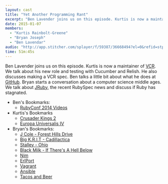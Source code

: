 ```yaml
---
layout: cast
title: "Yet Another Programming Rant"
excerpt: "Ben Lavender joins us on this episode. Kurtis is now a maintainer of VCR. Bryan starts a conversation about a computer science middle ages."
date: 2015-01-07
members:
  - "Kurtis Rainbolt-Greene"
  - "Bryan Joseph"
  - "Ben Lavendar"
audio: "http://app.stitcher.com/splayer/f/59387/36668494?el=0&refid=stpr"
time: 51m:45s
---
```


Ben Lavender joins us on this episode. Kurtis is now a maintainer of [VCR](https://github.com/vcr/vcr). We talk about his new role and testing with Cucumber and Relish. He also discusses making a VCR spec. Ben talks a little bit about what he does at [GitHub](http://github.com). Bryan starts a conversation about a computer science middle ages. We talk about [JRuby](http://www.jruby.org/), the recent RubySpec news and discuss if Ruby has stagnated.

  - Ben's Bookmarks:
    - [RubyConf 2014 Videos](http://www.confreaks.com/events/RubyConf2014)
  - Kurtis's Bookmarks
    - [Crusader Kings 2](http://www.confreaks.com/events/RubyConf2014)
    - [Europa Universalis IV](http://www.europauniversalis4.com/)
  - Bryan's Bookmarks:
    - [J Cole - Forest Hills Drive](https://itunes.apple.com/us/album/2014-forest-hills-drive/id940845223)
    - [Big K.R.I.T - Cadillactica](https://itunes.apple.com/us/album/cadillactica-deluxe/id925558988)
    - [Stalley - Ohio](https://itunes.apple.com/us/album/ohio/id915958909)
    - [Black Milk - If There's A Hell Below](https://itunes.apple.com/us/album/if-theres-a-hell-below/id917026740)
    - [Nim](http://nim-lang.org/)
    - [ErlPort](http://erlport.org)
    - [Vagrant](https://www.vagrantup.com/)
    - [Ansible](http://www.ansible.com/home)
    - [Tacos and Beer](http://www.tacosandbeer.org/neworleans.html)
